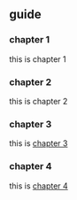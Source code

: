 ## guide

### chapter 1
this is chapter 1

### chapter 2
this is chapter 2

### chapter 3
this is [chapter 3](chapter3/first.md)

### chapter 4
this is [chapter 4](chapter4/second.md)

### 